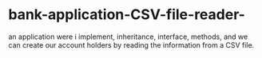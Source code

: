 # bank-application-CSV-file-reader-
an application were i implement, inheritance, interface, methods, and we can create our account holders by reading the information from a CSV file.
